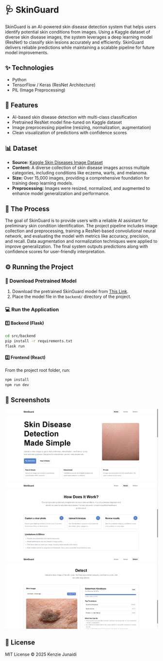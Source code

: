 # 🩺 SkinGuard 

SkinGuard is an AI-powered skin disease detection system that helps users identify potential skin conditions from images. Using a Kaggle dataset of diverse skin disease images, the system leverages a deep learning model (ResNet) to classify skin lesions accurately and efficiently. SkinGuard delivers reliable predictions while maintaining a scalable pipeline for future model improvements.

## ✨ Technologies  

- Python  
- TensorFlow / Keras (ResNet Architecture)
- PIL (Image Preprocessing)

## 🚀 Features  

- AI-based skin disease detection with multi-class classification
- Pretrained ResNet model fine-tuned on Kaggle dataset
- Image preprocessing pipeline (resizing, normalization, augmentation)
- Clean visualization of predictions with confidence scores

## 📊 Dataset

- **Source:** [Kaggle Skin Diseases Image Dataset](https://www.kaggle.com/datasets/ismailpromus/skin-diseases-image-dataset/data)
- **Content:** A diverse collection of skin disease images across multiple categories, including conditions like eczema, warts, and melanoma.
- **Size:** Over 15,000 images, providing a comprehensive foundation for training deep learning models.
- **Preprocessing:** Images were resized, normalized, and augmented to enhance model generalization and performance.


## 🌠 The Process  

The goal of SkinGuard is to provide users with a reliable AI assistant for preliminary skin condition identification. The project pipeline includes image collection and preprocessing, training a ResNet-based convolutional neural network, and evaluating the model with metrics like accuracy, precision, and recall. Data augmentation and normalization techniques were applied to improve generalization. The final system outputs predictions along with confidence scores for user-friendly interpretation.

## ⚙️ Running the Project  

### 🤖 Download Pretrained Model

1. Download the pretrained SkinGuard model from [This Link](https://drive.google.com/file/d/10AAbQk7O8SwnRe5s3qrCX5LMewr7gGRS/view?usp=sharing).  
2. Place the model file in the `backend/` directory of the project.

### 💻 Run the Application

#### 1️⃣ Backend (Flask)  
```bash
cd src/backend
pip install -r requirements.txt
flask run
```

#### 2️⃣ Frontend (React) 
From the project root folder, run:
```bash
npm install
npm run dev
``` 

## 📸 Screenshots  

![Hero Section](src/assets/screenshots/hero-screenshot.png)  
![About Section](src/assets/screenshots/about-screenshot.png)  
![Detect Section](src/assets/screenshots/detect-screenshot.png)  

## 📝 License  

MIT License © 2025 Kenzie Junaidi
